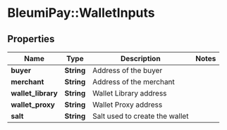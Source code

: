 # BleumiPay::WalletInputs

## Properties

Name | Type | Description | Notes
------------ | ------------- | ------------- | -------------
**buyer** | **String** | Address of the buyer | 
**merchant** | **String** | Address of the merchant | 
**wallet_library** | **String** | Wallet Library address | 
**wallet_proxy** | **String** | Wallet Proxy address | 
**salt** | **String** | Salt used to create the wallet | 

